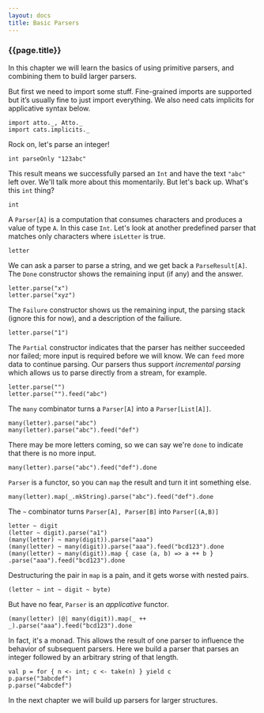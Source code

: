 ```yaml
---
layout: docs
title: Basic Parsers
---
```


### {{page.title}}

In this chapter we will learn the basics of using primitive parsers, and combining them to build larger parsers.

But first we need to import some stuff. Fine-grained imports are supported but it’s usually fine to just import everything. We also need cats implicits for applicative syntax below.

```tut:silent
import atto._, Atto._
import cats.implicits._
```

Rock on, let's parse an integer!

```tut
int parseOnly "123abc"
```

This result means we successfully parsed an `Int` and have the text `"abc"` left over. We'll talk more about this momentarily. But let's back up. What's this `int` thing?

```tut
int
```

A `Parser[A]` is a computation that consumes characters and produces a value of type `A`. In this case `Int`. Let's look at another predefined parser that matches only characters where `isLetter` is true.

```tut
letter
```

We can ask a parser to parse a string, and we get back a `ParseResult[A]`. The `Done` constructor shows the remaining input (if any) and the answer.

```tut
letter.parse("x")
letter.parse("xyz")
```

The `Failure` constructor shows us the remaining input, the parsing stack (ignore this for now), and a description of the failiure.

```tut
letter.parse("1")
```

The `Partial` constructor indicates that the parser has neither succeeded nor failed; more input is required before we will know. We can `feed` more data to continue parsing. Our parsers thus support *incremental parsing* which allows us to parse directly from a stream, for example.

```tut
letter.parse("")
letter.parse("").feed("abc")
```

The `many` combinator turns a `Parser[A]` into a `Parser[List[A]]`.

```tut
many(letter).parse("abc")
many(letter).parse("abc").feed("def")
```

There may be more letters coming, so we can say we're `done` to indicate that there is no more input.

```tut
many(letter).parse("abc").feed("def").done
```

`Parser` is a functor, so you can `map` the result and turn it int something else.

```tut
many(letter).map(_.mkString).parse("abc").feed("def").done
```

The `~` combinator turns `Parser[A], Parser[B]` into `Parser[(A,B)]`

```tut
letter ~ digit
(letter ~ digit).parse("a1")
(many(letter) ~ many(digit)).parse("aaa")
(many(letter) ~ many(digit)).parse("aaa").feed("bcd123").done
(many(letter) ~ many(digit)).map { case (a, b) => a ++ b } .parse("aaa").feed("bcd123").done
```

Destructuring the pair in `map` is a pain, and it gets worse with nested pairs.

```tut
(letter ~ int ~ digit ~ byte)
```

But have no fear, `Parser` is an *applicative* functor.

```tut
(many(letter) |@| many(digit)).map(_ ++ _).parse("aaa").feed("bcd123").done
```

In fact, it's a monad. This allows the result of one parser to influence the behavior of subsequent parsers. Here we build a parser that parses an integer followed by an arbitrary string of that length.

```tut
val p = for { n <- int; c <- take(n) } yield c
p.parse("3abcdef")
p.parse("4abcdef")
```

In the next chapter we will build up parsers for larger structures.
